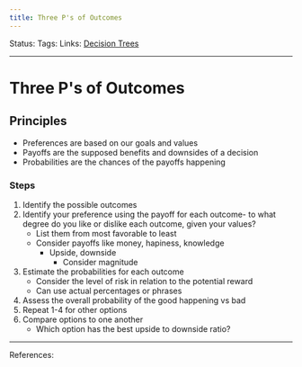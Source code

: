 ```yaml
---
title: Three P's of Outcomes
---
```

Status:
Tags:
Links: [Decision Trees](out/decision-trees.md)
___
# Three P's of Outcomes
## Principles
- Preferences are based on our goals and values
- Payoffs are the supposed benefits and downsides of a decision
- Probabilities are the chances of the payoffs happening
### Steps
1. Identify the possible outcomes
2. Identify your preference using the payoff for each outcome- to what degree do you like or dislike each outcome, given your values?
	- 	List them from most favorable to least
	- 	Consider payoffs like money, hapiness, knowledge
		- 	Upside, downside
			- 	Consider magnitude
3. Estimate the probabilities for each outcome
	- Consider the level of risk in relation to the potential reward
	- Can use actual percentages or phrases
4. Assess the overall probability of the good happening vs bad
5. Repeat 1-4 for other options
6. Compare options to one another
	- Which option has the best upside to downside ratio?
___
References: